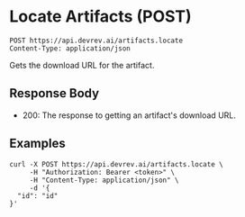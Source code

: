 # Locate Artifacts (POST)

```http
POST https://api.devrev.ai/artifacts.locate
Content-Type: application/json
```

Gets the download URL for the artifact.



## Response Body

- 200: The response to getting an artifact's download URL.

## Examples

```shell
curl -X POST https://api.devrev.ai/artifacts.locate \
     -H "Authorization: Bearer <token>" \
     -H "Content-Type: application/json" \
     -d '{
  "id": "id"
}'
```